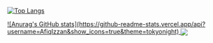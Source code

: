 



[![Top Langs](https://github-readme-stats.vercel.app/api/top-langs/?username=AfiqIzzan&layout=compact)](https://github.com/AfiqIzzan/github-readme-stats)

<a href="https://github.com/AfiqIzzan/AfiqIzzan">
  ![Anurag's GitHub stats](https://github-readme-stats.vercel.app/api?username=AfiqIzzan&show_icons=true&theme=tokyonight)
</a>
<a href="https://github.com/AfiqIzzan/AfiqIzzan">
  <img align="center" src="https://github-readme-stats.vercel.app/api/pin/?username=AfiqIzzan&repo=convoychat" />
</a>

<!--
**AfiqIzzan/AfiqIzzan** is a ✨ _special_ ✨ repository because its `README.md` (this file) appears on your GitHub profile.

Here are some ideas to get you started:

- 🔭 I’m currently working on ...
- 🌱 I’m currently learning ...
- 👯 I’m looking to collaborate on ...
- 🤔 I’m looking for help with ...
- 💬 Ask me about ...
- 📫 How to reach me: ...
- 😄 Pronouns: ...
- ⚡ Fun fact: ...
-->
